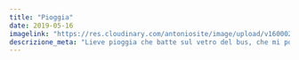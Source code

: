 ```yaml
---
title: "Pioggia"
date: 2019-05-16
imagelink: "https://res.cloudinary.com/antoniosite/image/upload/v1600028301/Foto/59204076_344744212892275_6333770605231181465_n.jpg_l68wae.jpg"
descrizione_meta: "Lieve pioggia che batte sul vetro del bus, che mi porta a scuola ogni mattina."
---
```

